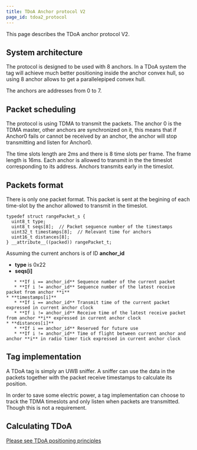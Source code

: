 ```yaml
---
title: TDoA Anchor protocol V2
page_id: tdoa2_protocol
---
```



This page describes the TDoA anchor protocol V2.

System architecture
-------------------

The protocol is designed to be used with 8 anchors. In a TDoA system the
tag will achieve much better positioning inside the anchor convex hull,
so using 8 anchor allows to get a parallelepiped convex hull.

The anchors are addresses from 0 to 7.

Packet scheduling
-----------------

The protocol is using TDMA to transmit the packets. The anchor 0 is the
TDMA master, other anchors are synchronized on it, this means that if
Anchor0 fails or cannot be received by an anchor, the anchor will stop
transmitting and listen for Anchor0.

The time slots length are 2ms and there is 8 time slots per frame. The
frame length is 16ms. Each anchor is allowed to transmit in the the
timeslot corresponding to its address. Anchors transmits early in the
timeslot.

Packets format
--------------

There is only one packet format. This packet is sent at the begining of
each time-slot by the anchor allowed to transmit in the timeslot.

``` {.c}
typedef struct rangePacket_s {
  uint8_t type;
  uint8_t seqs[8];  // Packet sequence number of the timestamps
  uint32_t timestamps[8];  // Relevant time for anchors
  uint16_t distances[8];
} __attribute__((packed)) rangePacket_t;
```

Assuming the current anchors is of ID **anchor\_id**

-   **type** is 0x22
-   **seqs\[i\]**

<!-- -->

       * **If i == anchor_id** Sequence number of the current packet
       * **If i != anchor_id** Sequence number of the latest receive packet from anchor **i**
    * **timestamps[i]**
       * **If i == anchor_id** Transmit time of the current packet expressed in current anchor clock
       * **If i != anchor_id** Receive time of the latest receive packet from anchor **i** expressed in current anchor clock
    * **distances[i]**
       * **If i == anchor_id** Reserved for future use
       * **If i != anchor_id** Time of flight between current anchor and anchor **i** in radio timer tick expressed in current anchor clock

Tag implementation
------------------

A TDoA tag is simply an UWB sniffer. A sniffer can use the data in the
packets together with the packet receive timestamps to calculate its
position.

In order to save some electric power, a tag implementation can choose to
track the TDMA timeslots and only listen when packets are transmitted.
Though this is not a requirement.

Calculating TDoA
----------------

[Please see TDoA positioning principles](/functional-areas/tdoa_principles/)
